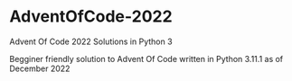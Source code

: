 # AdventOfCode-2022
Advent Of Code 2022 Solutions in Python 3

Begginer friendly solution to Advent Of Code written in Python 3.11.1 as of December 2022
